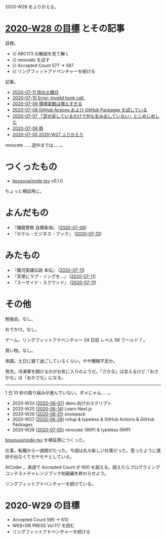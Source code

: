 2020-W28 をふりかえる。

# [2020-W28 の目標][2020-07-05] とその記事

目標。

- ☑ ABC173 の解説を見て解く
- ☑ renovate を試す
- ☑ Accepted Count 577 -> 587
- ☑ リングフィットアドベンチャーを続ける

記事。

- [2020-07-11 雨の土曜日][2020-07-11]
- [2020-07-10 Error: Invalid hook call.][2020-07-10]
- [2020-07-09 環境変数は増えすぎる][2020-07-09]
- [2020-07-08 GitHub Actions および GitHub Packages を試している][2020-07-08]
- [2020-07-07 「混ぜ返しているだけで何も生み出していない」とじめじめした][2020-07-07]
- [2020-07-06 雨][2020-07-06]
- [2020-07-05 2020-W27 ふりかえり][2020-07-05]

renovate ……途中までは……。

# つくったもの

- [bouzuya/node-tsv][] v0.1.0

ちょっと検証用に。

# よんだもの

- 『機龍警察 自爆条項』 ([2020-07-08][])
- 『ホテル・ビジネス・ブック』 ([2020-07-12][])

# みたもの

- 『銀河英雄伝説 本伝』 ([2020-07-11][])
- 『天使にラブ・ソングを…』 ([2020-07-11][])
- 『スーサイド・スクワッド』 ([2020-07-11][])

# その他

勉強会。なし。

おでかけ。なし。

ゲーム。リングフィットアドベンチャー 24 日目 レベル 58 ワールド 7 。

買い物。なし。

体調。土日に寝て過ごしているくらい。やや睡眠不足か。

育児。冷凍庫を開けるのがお気に入りのようだ。「さかな」は言えるけど「おさかな」は「おかさな」になる。

---

1 日 10 秒の取り組みが進んでいない。ダメじゃん……。

- 2020-W24 ([2020-06-07][]) deno 向けのスクリプト
- 2020-W25 ([2020-06-14][]) Learn Next.js
- 2020-W26 ([2020-06-21][]) snowpack
- 2020-W27 ([2020-06-28][]) rollup & typeless & GitHub Actions & GitHub Packages
- 2020-W28 ([2020-07-05][]) renovate (WIP) & typeless (WIP)

[bouzuya/node-tsv][] を検証用につくった。

仕事。転職から一週間がたった。今週は丸々新しい仕事だった。思ったように進捗が出なくてモヤモヤとしている。

AtCoder 。来週で Accepted Count が 600 を超える。超えたらプログラミングコンテストチャレンジブック初級編を終わらせよう。

リングフィットアドベンチャーを続けている。

# 2020-W29 の目標

- Accepted Count 595 -> 610
- WEB+DB PRESS Vol.117 を読む
- リングフィットアドベンチャーを続ける

[2020-06-07]: https://blog.bouzuya.net/2020/06/07/
[2020-06-14]: https://blog.bouzuya.net/2020/06/14/
[2020-06-21]: https://blog.bouzuya.net/2020/06/21/
[2020-06-28]: https://blog.bouzuya.net/2020/06/28/
[2020-07-05]: https://blog.bouzuya.net/2020/07/05/
[2020-07-06]: https://blog.bouzuya.net/2020/07/06/
[2020-07-07]: https://blog.bouzuya.net/2020/07/07/
[2020-07-08]: https://blog.bouzuya.net/2020/07/08/
[2020-07-09]: https://blog.bouzuya.net/2020/07/09/
[2020-07-10]: https://blog.bouzuya.net/2020/07/10/
[2020-07-11]: https://blog.bouzuya.net/2020/07/11/
[2020-07-12]: https://blog.bouzuya.net/2020/07/12/
[bouzuya/node-tsv]: https://github.com/bouzuya/node-tsv
